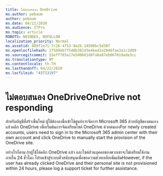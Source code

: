 ```yaml
---
title: ไม่ตอบสนอง OneDrive
ms.author: pebaum
author: pebaum
ms.date: 04/21/2020
ms.audience: ITPro
ms.topic: article
ROBOTS: NOINDEX, NOFOLLOW
localization_priority: Normal
ms.assetid: 889f1e71-fc26-4753-9a2b-14508bc5d38f
ms.openlocfilehash: 275b9eb7f548b301d3e4bed1e2946faa3a1c2d09
ms.sourcegitcommit: 55eff703a17e500681d8fa6a87eb067019ade3cc
ms.translationtype: MT
ms.contentlocale: th-TH
ms.lasthandoff: 04/22/2020
ms.locfileid: "43713197"
---
```

# <a name="onedrive-not-responding"></a><span data-ttu-id="2730c-102">ไม่ตอบสนอง OneDrive</span><span class="sxs-lookup"><span data-stu-id="2730c-102">OneDrive not responding</span></span>

<span data-ttu-id="2730c-103">สําหรับบัญชีที่สร้างขึ้นใหม่ ผู้ใช้ต้องลงชื่อเข้าใช้ศูนย์การจัดการ Microsoft 365 ด้วยบัญชีของตนเอง แล้วคลิก OneDrive เพื่อเริ่มต้นการจัดเตรียมไซต์ OneDrive ด้วยตนเอง</span><span class="sxs-lookup"><span data-stu-id="2730c-103">For newly created accounts, users need to sign in to the Microsoft 365 admin center with their own account and click OneDrive to manually start the provision of the OneDrive site.</span></span>
  
<span data-ttu-id="2730c-104">อย่างไรก็ตาม ถ้าผู้ใช้ได้คลิก OneDrive แล้ว และไซต์ส่วนบุคคลของพวกเขาจะไม่เตรียมใช้งานภายใน 24 ชั่วโมง โปรดเข้าสู่ระบบตั๋วสนับสนุนเพื่อขอความช่วยเหลือเพิ่มเติม</span><span class="sxs-lookup"><span data-stu-id="2730c-104">However, if the user has already clicked OneDrive and their personal site is not provisioned within 24 hours, please log a support ticket for further assistance.</span></span>
  

